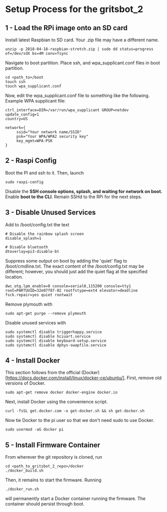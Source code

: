 # Setup Process for the gritsbot\_2

## 1 - Load the RPi image onto an SD card

Install latest Raspbian to SD card.  Your .zip file may have a different name. 

```
unzip -p 2018-04-18-raspbian-stretch.zip | sudo dd status=progress of=/dev/sdX bs=4M conv=fsync 
```
 
Navigate to boot partition.  Place ssh, and wpa\_supplicant.conf files in boot partition.

```
cd <path_to>/boot
touch ssh 
touch wpa_supplicant.conf
```

Now, edit the wpa\_supplicant.conf file to something like the following.  Example WPA supplicant file:

```
ctrl_interface=DIR=/var/run/wpa_supplicant GROUP=netdev
update_config=1
country=US

network={
     ssid="Your network name/SSID"
     psk="Your WPA/WPA2 security key"
     key_mgmt=WPA-PSK
}
```

## 2 - Raspi Config

Boot the PI and ssh to it.  Then, launch

```
sudo raspi-config
```

Disable the **SSH console options, splash, and waiting for network on boot.** Enable **boot to the CLI**.  Remain SSHd to the RPi for the 
next steps.

## 3 - Disable Unused Services 

Add to /boot/config.txt the text

```
# Disable the rainbow splash screen
disable_splash=1

# Disable bluetooth
dtoverlay=pi3-disable-bt
```

Suppress some output on boot by adding the 'quiet' flag to /boot/cmdline.txt.  The exact content of the /boot/config.txt may
be different; however, you should just add the quiet flag at the specified location.

```
dwc_otg.lpm_enable=0 console=serial0,115200 console=tty1 root=PARTUUID=32e07f87-02 rootfstype=ext4 elevator=deadline fsck.repair=yes quiet rootwait
```

Remove plymouth with 

```
sudo apt-get purge --remove plymouth
```

Disable unused services with 

```
sudo systemctl disable triggerhappy.service
sudo systemctl disable hciuart.service
sudo systemctl disable keyboard-setup.service
sudo systemctl disable dphys-swapfile.service
```

## 4 - Install Docker

This section follows from the official (Docker)[https://docs.docker.com/install/linux/docker-ce/ubuntu/].  First, remove old versions of Docker.

```
sudo apt-get remove docker docker-engine docker.io
```

Next, install Docker using the convenience script.

```
curl -fsSL get.docker.com -o get-docker.sh && sh get-docker.sh
```

Now tie Docker to the pi user so that we don't need sudo to use Docker.

```
sudo usermod -aG docker pi
```

## 5 - Install Firmware Container

From wherever the git repository is cloned, run 

```
cd <path_to_gritsbot_2_repo>/docker
./docker_build.sh
```

Then, it remains to start the firmware.  Running 

```
./docker_run.sh
```

will permanently start a Docker container running the firmware.  The container should persist through boot.

